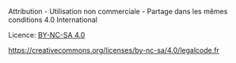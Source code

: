 Attribution - Utilisation non commerciale - Partage dans les mêmes conditions 4.0 International

Licence: [BY-NC-SA 4.0](https://creativecommons.org/licenses/by-nc-sa/4.0/deed.fr)

https://creativecommons.org/licenses/by-nc-sa/4.0/legalcode.fr
